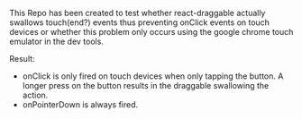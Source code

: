 This Repo has been created to test whether react-draggable actually swallows touch(end?) events thus preventing onClick events on touch devices or whether this problem only occurs using the google chrome touch emulator in the dev tools. 

Result: 
- onClick is only fired on touch devices when only tapping the button. A longer press on the button results in the draggable swallowing the action.
- onPointerDown is always fired.
